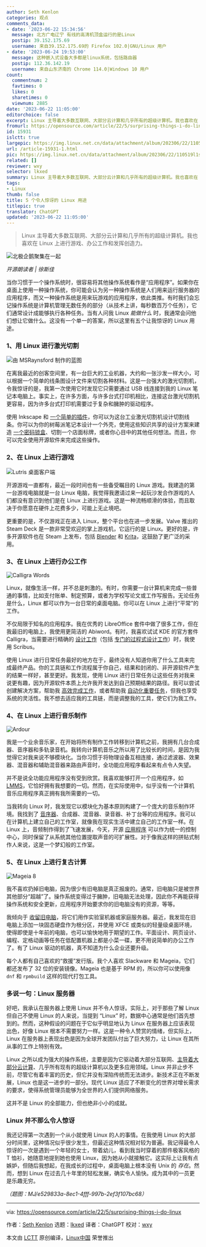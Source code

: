 ```yaml
---
author: Seth Kenlon
categories: 观点
comments_data:
- date: '2023-06-22 15:34:56'
  message: 北方广电辽宁 有线的高清机顶盒运行的是Linux
  postip: 39.152.175.69
  username: 来自39.152.175.69的 Firefox 102.0|GNU/Linux 用户
- date: '2023-06-24 19:53:00'
  message: 这种嵌入式设备大多都是linux系统，包括路由器
  postip: 112.36.142.19
  username: 来自山东济南的 Chrome 114.0|Windows 10 用户
count:
  commentnum: 2
  favtimes: 0
  likes: 0
  sharetimes: 0
  viewnum: 2885
date: '2023-06-22 11:05:00'
editorchoice: false
excerpt: Linux 主导着大多数互联网、大部分云计算和几乎所有的超级计算机。我也喜欢在 Linux 上进行游戏、办公工作和发挥创造力。
fromurl: https://opensource.com/article/22/5/surprising-things-i-do-linux
id: 15931
islctt: true
largepic: https://img.linux.net.cn/data/attachment/album/202306/22/110519l1sszzgklk7l6sg1.jpg
url: /article-15931-1.html
pic: https://img.linux.net.cn/data/attachment/album/202306/22/110519l1sszzgklk7l6sg1.jpg.thumb.jpg
related: []
reviewer: wxy
selector: lkxed
summary: Linux 主导着大多数互联网、大部分云计算和几乎所有的超级计算机。我也喜欢在 Linux 上进行游戏、办公工作和发挥创造力。
tags:
- Linux
thumb: false
title: 5 个令人惊讶的 Linux 用途
titlepic: true
translator: ChatGPT
updated: '2023-06-22 11:05:00'
---
```



> 
> Linux 主导着大多数互联网、大部分云计算和几乎所有的超级计算机。我也喜欢在 Linux 上进行游戏、办公工作和发挥创造力。
> 
> 
> 


![北极企鹅聚集在一起](https://img.linux.net.cn/data/attachment/album/202306/22/110519l1sszzgklk7l6sg1.jpg)



*开源朗读者 | 徐斯佳*


当你习惯于一个操作系统时，很容易将其他操作系统看作是“应用程序”。如果你在桌面上使用一种操作系统，你可能会认为另一种操作系统是人们用来运行服务器的应用程序，而又一种操作系统是用来玩游戏的应用程序，依此类推。有时我们会忘记操作系统是计算机管理无数任务的部分（从技术上讲，每秒数百万个任务），它们通常设计成能够执行各种任务。当有人问我 Linux *能做什么* 时，我通常会问他们想让它做什么。这没有一个单一的答案，所以这里有五个让我惊讶的 Linux 用途。


### 1、用 Linux 进行激光切割


![由 MSRaynsford 制作的蓝图](https://img.linux.net.cn/data/attachment/album/202306/22/110553ewxofzgggwigxa4o.png)


在离我最近的创客空间里，有一台巨大的工业机器，大约和一张沙发一样大小，可以根据一个简单的线条图设计文件来切割各种材料。这是一台强大的激光切割机，令我惊讶的是，我第一次使用它时发现它只需要通过 USB 线连接到我的 Linux 笔记本电脑上。事实上，在许多方面，与许多台式打印机相比，连接这台激光切割机更容易，因为许多台式打印机需要过于复杂和臃肿的驱动程序。


使用 Inkscape 和 [一个简单的插件](https://github.com/JTechPhotonics/J-Tech-Photonics-Laser-Tool/releases/tag/v1.0-beta_ink0.9)，你可以为这台工业激光切割机设计切割线条。你可以为你的树莓派笔记本设计一个外壳，使用这些知识共享的设计方案来建造 [一个密码锁盒](https://msraynsford.blogspot.com/2016/10/laser-cut-cryptex.html)、切割一个店面标牌，或者你心目中的其他任何想法。而且，你可以完全使用开源软件来完成这些操作。


### 2、在 Linux 上进行游戏


![Lutris 桌面客户端](https://img.linux.net.cn/data/attachment/album/202306/22/110621hbfa88ookdzks4kr.jpg)


开源游戏一直都有，最近一段时间也有一些备受瞩目的 Linux 游戏。我建造的第一台游戏电脑就是一台 Linux 电脑，我觉得我邀请过来一起玩沙发合作游戏的人们都没有意识到他们是在 Linux 上进行游戏。这是一种流畅顺滑的体验，而且取决于你愿意在硬件上花费多少，可能上无止境吧。


更重要的是，不仅游戏正在进入 Linux，整个平台也在进一步发展。Valve 推出的 Steam Deck 是一款非常受欢迎的掌上游戏机，它运行的是 Linux。更好的是，许多开源软件也在 Steam 上发布，包括 [Blender](http://blender.org) 和 [Krita](http://krita.org)，这鼓励了更广泛的采用。


### 3、在 Linux 上进行办公工作


![Calligra Words](https://img.linux.net.cn/data/attachment/album/202306/22/110554e4rz6a1nnrnaqfcf.jpg)


Linux，就像生活一样，并不总是刺激的。有时，你需要一台计算机来完成一些普通的事情，比如支付账单、制定预算，或者为学校写论文或工作写报告。无论任务是什么，Linux 都可以作为一台日常的桌面电脑。你可以在 Linux 上进行“平常”的工作。


不仅局限于知名的应用程序。我在优秀的 LibreOffice 套件中做了很多工作，但在我最旧的电脑上，我使用更简洁的 Abiword。有时，我喜欢试试 KDE 的官方套件 Calligra，当需要进行精确的 [设计工作](https://opensource.com/article/21/12/desktop-publishing-scribus)（包括 [专门的过程式设计工作](https://opensource.com/article/19/7/rgb-cube-python-scribus)）时，我使用 Scribus。


使用 Linux 进行日常任务最好的地方在于，最终没有人知道你用了什么工具来完成最终产品。你的工具链和工作流程属于你自己，结果和封闭的、非开源软件产生的结果一样好，甚至更好。我发现，使用 Linux 进行日常任务让这些任务对我来说更有趣，因为开源软件本质上允许我开发达到自己预期结果的路径。我可以尝试创建解决方案，帮助我 [高效完成工作](https://opensource.com/article/21/1/raspberry-pi-productivity)，或者帮助我 [自动化重要任务](https://opensource.com/article/22/5/remote-home-assistant)，但我也享受系统的灵活性。我不想去适应我的工具链，而是调整我的工具，使它们为我工作。


### 4、在 Linux 上进行音乐制作


![Ardour](https://img.linux.net.cn/data/attachment/album/202306/22/110555y00c000k8jyc8yk0.jpg)


我是一个业余音乐家，在开始将所有制作工作转移到计算机之前，我拥有几台合成器、音序器和多轨录音机。我转向计算机音乐之所以用了比较长的时间，是因为我觉得它对我来说不够模块化。当你习惯于将物理设备互相连接，通过滤波器、效果器、混音器和辅助混音器来路由声音时，全功能应用程序看起来有点令人失望。


并不是说全功能应用程序没有受到欣赏。我喜欢能够打开一个应用程序，如 [LMMS](https://opensource.com/life/16/2/linux-multimedia-studio)，它恰好拥有我想要的一切。然而，在实际使用中，似乎没有一个计算机音乐应用程序真正拥有我所需要的一切。


当我转向 Linux 时，我发现它以模块化为基本原则构建了一个庞大的音乐制作环境。我找到了 [音序器](https://opensource.com/article/21/12/midi-loops-seq24)、合成器、混音器、录音器、补丁台等的应用程序。我可以在计算机上建立自己的工作室，就像我在现实生活中建立自己的工作室一样。在 Linux 上，音频制作得到了飞速发展，今天，开源 [应用程序](https://opensource.com/article/17/6/qtractor-audio) 可以作为统一的控制中心，同时保留了从系统其他位置提取声音的可扩展性。对于像我这样的拼贴式制作人来说，这是一个梦幻般的工作室。


### 5、在 Linux 上进行复古计算


![Mageia 8](https://img.linux.net.cn/data/attachment/album/202306/22/110555my9vw7fxkd7w7p77.jpg)


我不喜欢扔掉旧电脑，因为很少有旧电脑是真正报废的。通常，旧电脑只是被世界其他部分“超越”了。操作系统变得过于臃肿，旧电脑无法处理，因此你不再能获得操作系统和安全更新，应用程序开始要求你的旧电脑没有的资源，等等。


我倾向于 [收留旧电脑](https://opensource.com/article/19/7/how-make-old-computer-useful-again)，将它们用作实验室机器或家庭服务器。最近，我发现在旧电脑上添加一块固态硬盘作为根分区，并使用 XFCE 或类似的轻量级桌面环境，使得即使是十年前的电脑，也可以愉快地用于期望的工作。平面设计、网页设计、编程、定格动画等任务在低配置机器上都是小菜一碟，更不用说简单的办公工作了。有了 Linux 驱动的机器，真不知道为什么企业还要升级。


每个人都有自己喜欢的“救援”发行版。我个人喜欢 Slackware 和 Mageia，它们都还发布了 32 位的安装镜像。Mageia 也是基于 RPM 的，所以你可以使用像 `dnf` 和 `rpmbuild` 这样的现代打包工具。


### 多说一句：Linux 服务器


好吧，我承认在服务器上使用 Linux 并不令人惊讶。实际上，对于那些了解 Linux 但自己不使用 Linux 的人来说，当提到 “Linux” 时，数据中心通常是他们首先想到的。然而，这种假设的问题在于它似乎明显地认为 Linux 在服务器上应该表现出色，好像 Linux 根本不需要努力一样。这是一种令人赞赏的情绪，但实际上，Linux 在服务器上表现出色是因为全球开发团队付出了巨大努力，让 Linux 在其所从事的工作上特别有效。


Linux 之所以成为强大的操作系统，主要是因为它驱动着大部分互联网、[主导着大部分云计算](https://opensource.com/article/20/10/keep-cloud-open)、几乎所有现有的超级计算机以及更多应用领域。Linux 并非止步不前，尽管它有着丰富的历史，但它并没有深陷传统而无法进步。新技术正在不断发展，Linux 也是这一进步的一部分。现代 Linux 适应了不断变化的世界对增长需求的要求，使得系统管理员能够为全世界的人们提供网络服务。


这并不是 Linux 的全部能力，但也绝非小小的成就。


### Linux 并不那么令人惊讶


我还记得第一次遇到一个从小就使用 Linux 的人的事情。在我使用 Linux 的大部分时间里，这种情况似乎很少发生，但最近这种情况相对较为普遍。我记得最令人惊讶的一次是遇到一个年轻的女士，带着幼儿，看到我当时穿着的那件极客风格的 T 恤衫，她随意地提到她也使用 Linux，因为她从小就接触它。这实际上让我有点嫉妒，但随后我想起，在我成长的过程中，桌面电脑上根本没有 Unix 的 *存在*。然而，想到 Linux 在过去几十年里的轻松发展，确实令人愉快。成为其中的一员更是乐趣无穷。


*（题图：MJ/e529833a-8ec1-4fff-997b-2ef3f107bc68）*




---


via: <https://opensource.com/article/22/5/surprising-things-i-do-linux>


作者：[Seth Kenlon](https://opensource.com/users/seth) 选题：[lkxed](https://github.com/lkxed) 译者：ChatGPT 校对：[wxy](https://github.com/wxy)


本文由 [LCTT](https://github.com/LCTT/TranslateProject) 原创编译，[Linux中国](https://linux.cn/) 荣誉推出